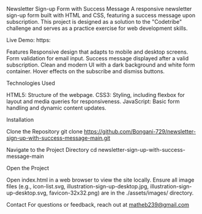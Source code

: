 Newsletter Sign-up Form with Success Message
A responsive newsletter sign-up form built with HTML and CSS, featuring a success message upon subscription. This project is designed as a solution to the "Codetribe" challenge and serves as a practice exercise for web development skills.


Live Demo: https:


Features
Responsive design that adapts to mobile and desktop screens.
Form validation for email input.
Success message displayed after a valid subscription.
Clean and modern UI with a dark background and white form container.
Hover effects on the subscribe and dismiss buttons.

Technologies Used

HTML5: Structure of the webpage.
CSS3: Styling, including flexbox for layout and media queries for responsiveness.
JavaScript: Basic form handling and dynamic content updates.

Installation

Clone the Repository
git clone https://github.com/Bongani-729/newsletter-sign-up-with-success-message-main.git

Navigate to the Project Directory
cd newsletter-sign-up-with-success-message-main


Open the Project

Open index.html in a web browser to view the site locally.
Ensure all image files (e.g., icon-list.svg, illustration-sign-up-desktop.jpg, illustration-sign-up-desktop.svg, favicon-32x32.png) are in the ./assets/images/ directory.

Contact
For questions or feedback, reach out at matheb239@gmail.com
